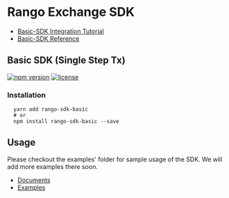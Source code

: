 # Rango Exchange SDK

- [Basic-SDK Integration Tutorial](https://docs.rango.exchange/api-integration/basic-api-single-step/tutorial/sdk-example)
- [Basic-SDK Reference](https://docs.rango.exchange/api-integration/basic-api-single-step/api-reference)

## Basic SDK (Single Step Tx)

[![npm version](https://badge.fury.io/js/rango-sdk-basic.svg)](https://badge.fury.io/js/rango-sdk-basic)
[![license](https://img.shields.io/badge/License-GPLv3-blue.svg)](https://github.com/rango-exchange/rango-sdk/blob/master/LICENSE)

### Installation

```shell
  yarn add rango-sdk-basic
  # or
  npm install rango-sdk-basic --save
```

## Usage

Please checkout the examples' folder for sample usage of the SDK. We will add more examples there soon.

- [Documents](https://docs.rango.exchange/api-integration/basic-api-single-step/tutorial/sdk-example)
- [Examples](https://github.com/rango-exchange/rango-sdk/tree/master/examples/basic)
